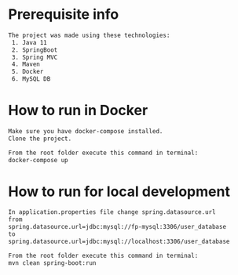 # Prerequisite info 

```bash
The project was made using these technologies:
 1. Java 11
 2. SpringBoot
 3. Spring MVC
 4. Maven
 5. Docker
 6. MySQL DB
```


# How to run in Docker

```bash
Make sure you have docker-compose installed.
Clone the project.

From the root folder execute this command in terminal:
docker-compose up
```

# How to run for local development

```bash
In application.properties file change spring.datasource.url
from
spring.datasource.url=jdbc:mysql://fp-mysql:3306/user_database
to
spring.datasource.url=jdbc:mysql://localhost:3306/user_database

From the root folder execute this command in terminal:
mvn clean spring-boot:run 